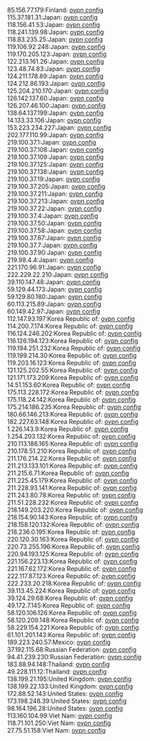 85.156.77.179:Finland: [ovpn config](vpn/85_156_77_179.ovpn)  
115.37.181.31:Japan: [ovpn config](vpn/115_37_181_31.ovpn)  
118.156.41.53:Japan: [ovpn config](vpn/118_156_41_53.ovpn)  
118.241.139.98:Japan: [ovpn config](vpn/118_241_139_98.ovpn)  
118.83.235.25:Japan: [ovpn config](vpn/118_83_235_25.ovpn)  
119.106.92.248:Japan: [ovpn config](vpn/119_106_92_248.ovpn)  
119.170.205.123:Japan: [ovpn config](vpn/119_170_205_123.ovpn)  
122.213.161.26:Japan: [ovpn config](vpn/122_213_161_26.ovpn)  
123.48.74.83:Japan: [ovpn config](vpn/123_48_74_83.ovpn)  
124.211.178.89:Japan: [ovpn config](vpn/124_211_178_89.ovpn)  
124.212.86.193:Japan: [ovpn config](vpn/124_212_86_193.ovpn)  
125.204.210.170:Japan: [ovpn config](vpn/125_204_210_170.ovpn)  
126.142.137.60:Japan: [ovpn config](vpn/126_142_137_60.ovpn)  
126.207.46.100:Japan: [ovpn config](vpn/126_207_46_100.ovpn)  
138.64.137.199:Japan: [ovpn config](vpn/138_64_137_199.ovpn)  
14.133.33.106:Japan: [ovpn config](vpn/14_133_33_106.ovpn)  
153.223.234.227:Japan: [ovpn config](vpn/153_223_234_227.ovpn)  
202.177.110.99:Japan: [ovpn config](vpn/202_177_110_99.ovpn)  
219.100.37.1:Japan: [ovpn config](vpn/219_100_37_1.ovpn)  
219.100.37.108:Japan: [ovpn config](vpn/219_100_37_108.ovpn)  
219.100.37.109:Japan: [ovpn config](vpn/219_100_37_109.ovpn)  
219.100.37.125:Japan: [ovpn config](vpn/219_100_37_125.ovpn)  
219.100.37.138:Japan: [ovpn config](vpn/219_100_37_138.ovpn)  
219.100.37.19:Japan: [ovpn config](vpn/219_100_37_19.ovpn)  
219.100.37.205:Japan: [ovpn config](vpn/219_100_37_205.ovpn)  
219.100.37.211:Japan: [ovpn config](vpn/219_100_37_211.ovpn)  
219.100.37.213:Japan: [ovpn config](vpn/219_100_37_213.ovpn)  
219.100.37.22:Japan: [ovpn config](vpn/219_100_37_22.ovpn)  
219.100.37.4:Japan: [ovpn config](vpn/219_100_37_4.ovpn)  
219.100.37.50:Japan: [ovpn config](vpn/219_100_37_50.ovpn)  
219.100.37.58:Japan: [ovpn config](vpn/219_100_37_58.ovpn)  
219.100.37.67:Japan: [ovpn config](vpn/219_100_37_67.ovpn)  
219.100.37.7:Japan: [ovpn config](vpn/219_100_37_7.ovpn)  
219.100.37.90:Japan: [ovpn config](vpn/219_100_37_90.ovpn)  
219.98.4.4:Japan: [ovpn config](vpn/219_98_4_4.ovpn)  
221.170.96.91:Japan: [ovpn config](vpn/221_170_96_91.ovpn)  
222.229.22.210:Japan: [ovpn config](vpn/222_229_22_210.ovpn)  
39.110.147.48:Japan: [ovpn config](vpn/39_110_147_48.ovpn)  
59.129.44.173:Japan: [ovpn config](vpn/59_129_44_173.ovpn)  
59.129.80.180:Japan: [ovpn config](vpn/59_129_80_180.ovpn)  
60.113.215.89:Japan: [ovpn config](vpn/60_113_215_89.ovpn)  
60.149.42.97:Japan: [ovpn config](vpn/60_149_42_97.ovpn)  
112.147.93.197:Korea Republic of: [ovpn config](vpn/112_147_93_197.ovpn)  
114.200.7.174:Korea Republic of: [ovpn config](vpn/114_200_7_174.ovpn)  
116.124.246.202:Korea Republic of: [ovpn config](vpn/116_124_246_202.ovpn)  
116.126.194.123:Korea Republic of: [ovpn config](vpn/116_126_194_123.ovpn)  
119.194.251.232:Korea Republic of: [ovpn config](vpn/119_194_251_232.ovpn)  
119.199.214.30:Korea Republic of: [ovpn config](vpn/119_199_214_30.ovpn)  
119.203.16.123:Korea Republic of: [ovpn config](vpn/119_203_16_123.ovpn)  
121.125.202.55:Korea Republic of: [ovpn config](vpn/121_125_202_55.ovpn)  
121.171.173.209:Korea Republic of: [ovpn config](vpn/121_171_173_209.ovpn)  
14.51.153.60:Korea Republic of: [ovpn config](vpn/14_51_153_60.ovpn)  
175.113.228.172:Korea Republic of: [ovpn config](vpn/175_113_228_172.ovpn)  
175.118.24.142:Korea Republic of: [ovpn config](vpn/175_118_24_142.ovpn)  
175.214.186.235:Korea Republic of: [ovpn config](vpn/175_214_186_235.ovpn)  
180.66.146.213:Korea Republic of: [ovpn config](vpn/180_66_146_213.ovpn)  
182.227.63.148:Korea Republic of: [ovpn config](vpn/182_227_63_148.ovpn)  
1.226.143.9:Korea Republic of: [ovpn config](vpn/1_226_143_9.ovpn)  
1.254.203.132:Korea Republic of: [ovpn config](vpn/1_254_203_132.ovpn)  
210.113.186.165:Korea Republic of: [ovpn config](vpn/210_113_186_165.ovpn)  
210.178.51.210:Korea Republic of: [ovpn config](vpn/210_178_51_210.ovpn)  
211.176.214.22:Korea Republic of: [ovpn config](vpn/211_176_214_22.ovpn)  
211.213.133.101:Korea Republic of: [ovpn config](vpn/211_213_133_101.ovpn)  
211.215.6.71:Korea Republic of: [ovpn config](vpn/211_215_6_71.ovpn)  
211.225.45.179:Korea Republic of: [ovpn config](vpn/211_225_45_179.ovpn)  
211.228.93.141:Korea Republic of: [ovpn config](vpn/211_228_93_141.ovpn)  
211.243.80.78:Korea Republic of: [ovpn config](vpn/211_243_80_78.ovpn)  
211.51.228.232:Korea Republic of: [ovpn config](vpn/211_51_228_232.ovpn)  
218.149.203.220:Korea Republic of: [ovpn config](vpn/218_149_203_220.ovpn)  
218.154.90.143:Korea Republic of: [ovpn config](vpn/218_154_90_143.ovpn)  
218.158.120.132:Korea Republic of: [ovpn config](vpn/218_158_120_132.ovpn)  
218.236.0.195:Korea Republic of: [ovpn config](vpn/218_236_0_195.ovpn)  
220.120.30.163:Korea Republic of: [ovpn config](vpn/220_120_30_163.ovpn)  
220.73.255.196:Korea Republic of: [ovpn config](vpn/220_73_255_196.ovpn)  
220.94.193.125:Korea Republic of: [ovpn config](vpn/220_94_193_125.ovpn)  
221.156.223.13:Korea Republic of: [ovpn config](vpn/221_156_223_13.ovpn)  
221.167.62.172:Korea Republic of: [ovpn config](vpn/221_167_62_172.ovpn)  
222.117.87.123:Korea Republic of: [ovpn config](vpn/222_117_87_123.ovpn)  
222.233.20.218:Korea Republic of: [ovpn config](vpn/222_233_20_218.ovpn)  
39.113.45.224:Korea Republic of: [ovpn config](vpn/39_113_45_224.ovpn)  
39.124.29.68:Korea Republic of: [ovpn config](vpn/39_124_29_68.ovpn)  
49.172.7.145:Korea Republic of: [ovpn config](vpn/49_172_7_145.ovpn)  
58.120.106.126:Korea Republic of: [ovpn config](vpn/58_120_106_126.ovpn)  
58.120.209.148:Korea Republic of: [ovpn config](vpn/58_120_209_148.ovpn)  
58.229.154.221:Korea Republic of: [ovpn config](vpn/58_229_154_221.ovpn)  
61.101.201.143:Korea Republic of: [ovpn config](vpn/61_101_201_143.ovpn)  
189.223.240.57:Mexico: [ovpn config](vpn/189_223_240_57.ovpn)  
37.192.115.68:Russian Federation: [ovpn config](vpn/37_192_115_68.ovpn)  
94.41.239.230:Russian Federation: [ovpn config](vpn/94_41_239_230.ovpn)  
183.88.94.148:Thailand: [ovpn config](vpn/183_88_94_148.ovpn)  
49.228.111.12:Thailand: [ovpn config](vpn/49_228_111_12.ovpn)  
138.199.21.195:United Kingdom: [ovpn config](vpn/138_199_21_195.ovpn)  
138.199.22.133:United Kingdom: [ovpn config](vpn/138_199_22_133.ovpn)  
172.88.52.143:United States: [ovpn config](vpn/172_88_52_143.ovpn)  
173.198.248.39:United States: [ovpn config](vpn/173_198_248_39.ovpn)  
98.164.196.28:United States: [ovpn config](vpn/98_164_196_28.ovpn)  
113.160.104.99:Viet Nam: [ovpn config](vpn/113_160_104_99.ovpn)  
118.71.101.250:Viet Nam: [ovpn config](vpn/118_71_101_250.ovpn)  
27.75.51.158:Viet Nam: [ovpn config](vpn/27_75_51_158.ovpn)  
